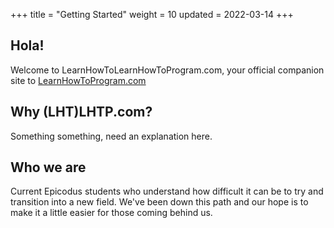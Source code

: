 +++
title = "Getting Started"
weight = 10
updated = 2022-03-14
+++

## Hola!

Welcome to LearnHowToLearnHowToProgram.com, your official companion site to
[LearnHowToProgram.com](https://www.learnhowtoprogram.com/)

## Why (LHT)LHTP.com?

Something something, need an explanation here.

## Who we are

Current Epicodus students who understand how difficult it can be to try and
transition into a new field. We've been down this path and our hope is to make
it a little easier for those coming behind us.
